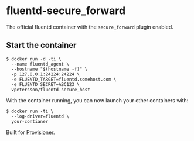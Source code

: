 # fluentd-secure_forward
The official fluentd container with the `secure_forward` plugin enabled.

## Start the container

```
$ docker run -d -ti \
  --name fluentd_agent \
  --hostname "$(hostname -f)" \
  -p 127.0.0.1:24224:24224 \
  -e FLUENTD_TARGET=fluentd.somehost.com \
  -e FLUENTD_SECRET=ABC123 \
  vpetersson/fluentd-secure_host
```

With the container running, you can now launch your other containers with:

```
$ docker run -ti \
  --log-driver=fluentd \
  your-contianer
```

Built for [Provisioner](https://provisioner.vpetersson.com).

